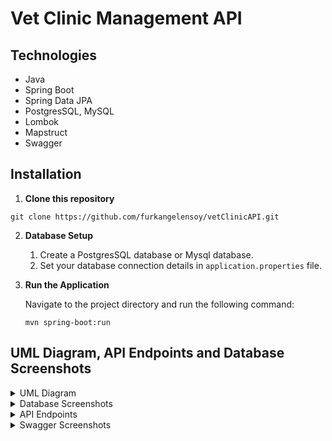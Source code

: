 # Vet Clinic Management API

## Technologies

- Java
- Spring Boot
- Spring Data JPA
- PostgresSQL, MySQL
- Lombok
- Mapstruct
- Swagger

## Installation

1. **Clone this repository**

```
git clone https://github.com/furkangelensoy/vetClinicAPI.git
```

2. **Database Setup**

    1. Create a PostgresSQL database or Mysql database.
    2. Set your database connection details in `application.properties` file.


3. **Run the Application**

   Navigate to the project directory and run the following command:

    ```
    mvn spring-boot:run
    ```


## UML Diagram, API Endpoints and Database Screenshots

<details close>
<summary>UML Diagram</summary>
<br>

![UML](https://github.com/furkangelensoy/vetClinicAPI/assets/134130366/b79c393c-a19f-46ef-8c25-fdcaa9dafeda)

</details>


<details close>
<summary>Database Screenshots</summary>
<br>

<details close>
<summary>Animal</summary>
<br>


</details>

<details close>
<summary>Customer</summary>
<br>


</details>


<details close>
<summary>Doctor</summary>
<br>


</details>


<details close>
<summary>Vaccine</summary>
<br>


</details>

<details close>
<summary>Appointment</summary>
<br>



</details>


<details close>
<summary>Available Date</summary>
<br>


</details>



</details>

<details close>
<summary>API Endpoints</summary>
<br>

<details close>
<summary>Vaccine</summary>
<br>

| HTTP Method | Endpoint                    | Description                                                          |
   |-------------|-----------------------------|----------------------------------------------------------------------|
| GET         | /v1/vaccines/{id}           | Gets a vaccine according to id                                       |
| PUT         | /v1/vaccines/{id}           | Updates a vaccine according to id                                    |
| DELETE      | /v1/vaccines/{id}           | Deletes a vaccine according to id                                    |
| GET         | /v1/vaccines                | Lists all vaccines, you can also list vaccines according to animalId |
| POST        | /v1/vaccines                | Creates a vaccine                                                    |
| GET         | /v1/vaccines/filter-by-date | Lists vaccines according to startDate and endDate                    |

</details>

<details close>
<summary>Doctor</summary>
<br>

| HTTP Method | Endpoint                 | Description                      |
   |-------------|--------------------------|----------------------------------|
| GET         | /v1/doctors/{id}         | Gets a doctor according to id    |
| PUT         | /v1/doctors/{id}         | Updates a doctor according to id |
| DELETE      | /v1/doctors/{id}         | Deletes a doctor according to id |
| GET         | /v1/doctors              | Gets all doctors                 |
| POST        | /v1/doctors              | Creates a doctor                 | 

</details>

<details close>
<summary>Customer</summary>
<br>

| HTTP Method | Endpoint           | Description                                                                |
   |-------------|--------------------|----------------------------------------------------------------------------|
| GET         | /v1/customers/{id} | Gets a customer according to id                                            |
| PUT         | /v1/customers/{id} | Updates a customer according to id                                         |
| DELETE      | /v1/customers/{id} | Deletes a customer according to id                                         |
| GET         | /v1/customers      | Lists all customers, you can also list customers according to customerName |
| POST        | /v1/customers      | Creates a customer                                                         |

</details>

<details close>
<summary>Available Date</summary>
<br>

| HTTP Method | Endpoint                 | Description                               |
   |-------------|--------------------------|-------------------------------------------|
| GET         | /v1/available-dates/{id} | Gets an available date according to id    |
| PUT         | /v1/available-dates/{id} | Updates an available date according to id |
| DELETE      | /v1/available-dates/{id} | Deletes an available date according to id |
| GET         | /v1/available-dates      | Lists all available dates                 |
| POST        | /v1/available-dates      | Creates an available date                 |

</details>


<details close>
<summary>Appointment</summary>
<br>

| HTTP Method | Endpoint                        | Description                                                              |
   |-------------|---------------------------------|--------------------------------------------------------------------------|
| GET         | /v1/appointments/{id}           | Gets an appointment according to id                                      |
| PUT         | /v1/appointments/{id}           | Updates an appointment according to id                                   |
| DELETE      | /v1/appointments/{id}           | Deletes an appointment according to id                                   |
| GET         | /v1/appointments                | Lists all appointments                                                   |
| POST        | /v1/appointments                | Creates an appointment                                                   |
| GET         | /v1/appointments/get-by-doctor  | Gets an appointment date according to start date, end date and doctor id |
| GET         | /v1/appointments/get-by-animal  | Gets an appointment date according to start date, end date and animal id |
</details>


<details close>
<summary>Animal</summary>
<br>

| HTTP Method | Endpoint         | Description                                                                        |
   |-------------|------------------|------------------------------------------------------------------------------------|
| GET         | /v1/animals/{id} | Gets an animal according to id                                                     |
| PUT         | /v1/animals/{id} | Updates an animal according to id                                                  |
| DELETE      | /v1/animals/{id} | Deletes an animal according to id                                                  |
| GET         | /v1/animals      | Lists all animals, you can also list animals according to customerId or animalName |
| POST        | /v1/animals      | Creates an animal                                                                  |

</details>


</details>

<details close>
<summary>Swagger Screenshots</summary>
<br>


<details close>
<summary>Animal Controller</summary>
<br>


</details>


<details close>
<summary>Customer Controller</summary>
<br>


</details>


<details close>
<summary>Doctor Controller</summary>
<br>


</details>


<details close>
<summary>Vaccine Controller</summary>
<br>


</details>


<details close>
<summary>Appointment Controller</summary>
<br>


</details>


<details close>
<summary>Available-Date Controller</summary>
<br>


</details>



</details>